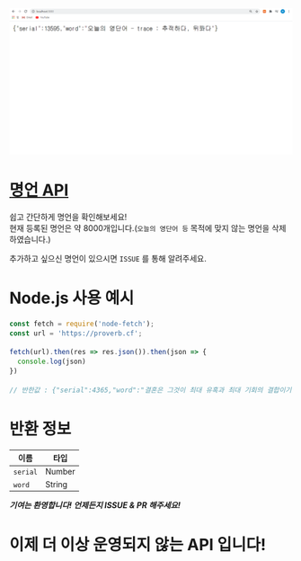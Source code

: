 ![Web](view.PNG)

# [명언 API](https://proverb.cf)  

쉽고 간단하게 명언을 확인해보세요!    
현재 등록된 명언은 약 8000개입니다.(`오늘의 영단어 등` 목적에 맞지 않는 명언을 삭제하였습니다.)

추가하고 싶으신 명언이 있으시면 `ISSUE` 를 통해 알려주세요.    

# Node.js 사용 예시

```js
const fetch = require('node-fetch');
const url = 'https://proverb.cf';

fetch(url).then(res => res.json()).then(json => {
  console.log(json) 
})

// 반한값 : {"serial":4365,"word":"결혼은 그것이 최대 유혹과 최대 기회의 결합이기 때문에 인기가 있다. -버나드 쇼 "}
```

# 반환 정보
| 이름     | 타입   |
|---------|--------|
| `serial`| Number |
| `word`  | String |    


***기여는 환영합니다! 언제든지 ISSUE & PR 해주세요!***

# 이제 더 이상 운영되지 않는 API 입니다!
